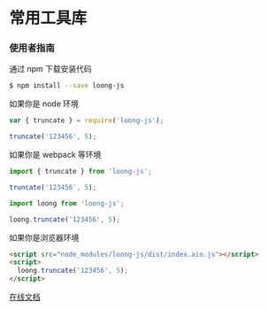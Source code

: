 # 常用工具库

### 使用者指南

通过 npm 下载安装代码

```bash
$ npm install --save loong-js
```

如果你是 node 环境

```js
var { truncate } = require('loong-js');

truncate('123456', 5);
```

如果你是 webpack 等环境

```js
import { truncate } from 'loong-js';

truncate('123456', 5);

import loong from 'loong-js';

loong.truncate('123456', 5);
```

如果你是浏览器环境

```html
<script src="node_modules/loong-js/dist/index.aio.js"></script>
<script>
  loong.truncate('123456', 5);
</script>
```

[在线文档](https://l0ngerjs.github.io/loong/)
